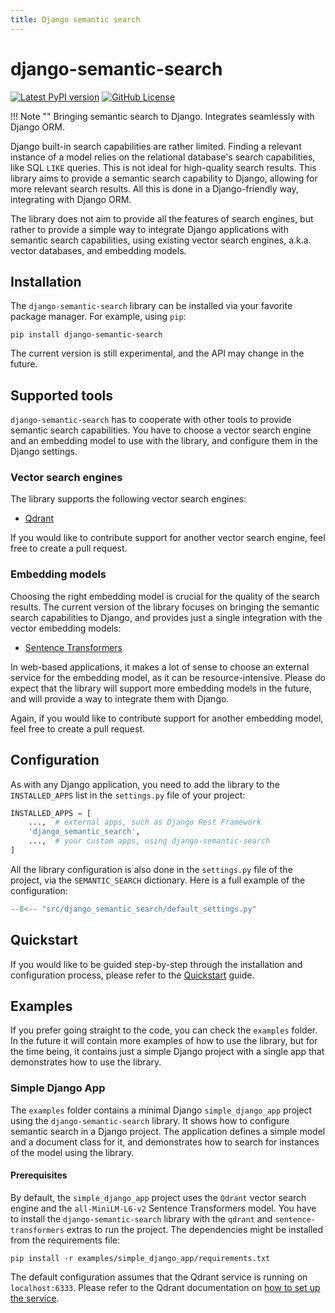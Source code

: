 ```yaml
---
title: Django semantic search
---
```


# django-semantic-search

[![Latest PyPI version](https://img.shields.io/pypi/v/django-semantic-search.svg?style=flat-square)](https://pypi.python.org/pypi/django-semantic-search/)
[![GitHub License](https://img.shields.io/github/license/kacperlukawski/django-semantic-search)](https://github.com/kacperlukawski/django-semantic-search/LICENSE)

!!! Note ""
    Bringing semantic search to Django. Integrates seamlessly with Django ORM.

Django built-in search capabilities are rather limited. Finding a relevant instance of a model relies on the relational
database's search capabilities, like SQL `LIKE` queries. This is not ideal for high-quality search results. This library
aims to provide a semantic search capability to Django, allowing for more relevant search results. All this is done in
a Django-friendly way, integrating with Django ORM.

The library does not aim to provide all the features of search engines, but rather to provide a simple way to integrate
Django applications with semantic search capabilities, using existing vector search engines, a.k.a. vector databases,
and embedding models.

## Installation

The `django-semantic-search` library can be installed via your favorite package manager. For example, using `pip`:

```shell
pip install django-semantic-search
```

The current version is still experimental, and the API may change in the future.

## Supported tools

`django-semantic-search` has to cooperate with other tools to provide semantic search capabilities. You have to choose
a vector search engine and an embedding model to use with the library, and configure them in the Django settings.

### Vector search engines

The library supports the following vector search engines:

- [Qdrant](api/backends.md#qdrant)

If you would like to contribute support for another vector search engine, feel free to create a pull request.

### Embedding models

Choosing the right embedding model is crucial for the quality of the search results. The current version of the library
focuses on bringing the semantic search capabilities to Django, and provides just a single integration with the
vector embedding models:

- [Sentence Transformers](api/embeddings.md#sentence-transformers)

In web-based applications, it makes a lot of sense to choose an external service for the embedding model, as it can be
resource-intensive. Please do expect that the library will support more embedding models in the future, and will provide
a way to integrate them with Django.

Again, if you would like to contribute support for another embedding model, feel free to create a pull request.

## Configuration

As with any Django application, you need to add the library to the `INSTALLED_APPS` list in the `settings.py` file of
your project:

```python title="settings.py"
INSTALLED_APPS = [
    ...,  # external apps, such as Django Rest Framework
    'django_semantic_search',
    ...,  # your custom apps, using django-semantic-search
]
```

All the library configuration is also done in the `settings.py` file of the project, via the `SEMANTIC_SEARCH`
dictionary. Here is a full example of the configuration:

```python title="settings.py"
--8<-- "src/django_semantic_search/default_settings.py"
```

## Quickstart

If you would like to be guided step-by-step through the installation and configuration process, please refer to the
[Quickstart](quickstart.md) guide.

## Examples

If you prefer going straight to the code, you can check the `examples` folder. In the future it will contain more
examples of how to use the library, but for the time being, it contains just a simple Django project with a single
app that demonstrates how to use the library.

### Simple Django App

The `examples` folder contains a minimal Django `simple_django_app` project using the `django-semantic-search` library.
It shows how to configure semantic search in a Django project. The application defines a simple model and a document
class for it, and demonstrates how to search for instances of the model using the library.

#### Prerequisites

By default, the `simple_django_app` project uses the `Qdrant` vector search engine and the `all-MiniLM-L6-v2` Sentence
Transformers model. You have to install the `django-semantic-search` library with the `qdrant` and `sentence-transformers`
extras to run the project. The dependencies might be installed from the requirements file:

```shell
pip install -r examples/simple_django_app/requirements.txt
```

The default configuration assumes that the Qdrant service is running on `localhost:6333`. Please refer to the Qdrant
documentation on [how to set up the service](https://qdrant.tech/documentation/quickstart/#download-and-run).
